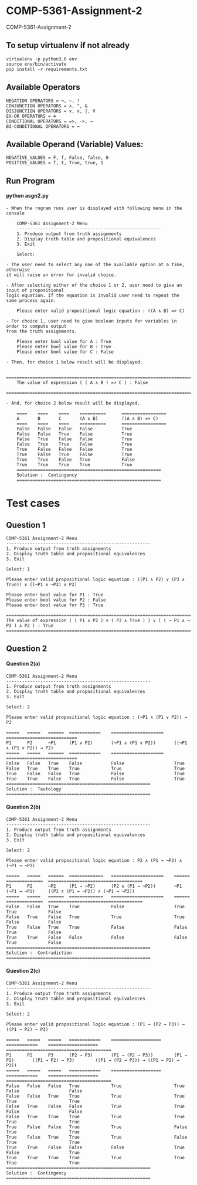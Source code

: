# COMP-5361-Assignment-2
COMP-5361-Assignment-2

## To setup virtualenv if not already
    
    virtualenv -p python3.6 env
    source env/bin/activate
    pip install -r requirements.txt

## Available Operators

    NEGATION OPERATORS = ¬, ~, !
    CONJUNCTION OPERATORS = ∧, ^, &
    DISJUNCTION OPERATORS = ∨, v, |, V
    EX-OR OPERATORS = ⊕
    CONDITIONAL OPERATORS = =>, ->, →
    BI-CONDITIONAL OPERATORS = ↔

## Available Operand (Variable) Values:

    NEGATIVE_VALUES = F, f, False, false, 0
    POSITIVE_VALUES = T, t, True, true, 1


## Run Program
#### python asgn2.py
    
    - When the rogram runs user is displayed with following menu in the console
    
        COMP-5361 Assignment-2 Menu
        -------------------------------------------------------
        1. Produce output from truth assignments
        2. Display truth table and propositional equivalences
        3. Exit
        
        Select:
        
    - The user need to select any one of the available option at a time, otherwise 
    it will raise an error for invalid choice.
     
    - After selecting either of the choice 1 or 2, user need to give an input of propositional 
    logic equation. If the equation is invalid user need to repeat the same process again.
      
        Please enter valid propositional logic equation : ((A ∧ B) => C)
      
    - For choice 1, user need to give boolean inputs for variables in order to compute output 
    from the truth assignments.

        Please enter bool value for A : True
        Please enter bool value for B : True
        Please enter bool value for C : False

    - Then, for choice 1 below result will be displayed.

        ===============================================================================================
        The value of expression ( ( A ∧ B ) => C ) : False
        ===============================================================================================
        
    - And, for choice 2 below result will be displayed.
        
        ====    ====    ====    ==========      =================
        A       B       C       (A ∧ B)         ((A ∧ B) => C)   
        ====    ====    ====    ==========      =================
        False   False   False   False           True             
        False   False   True    False           True             
        False   True    False   False           True             
        False   True    True    False           True             
        True    False   False   False           True             
        True    False   True    False           True             
        True    True    False   True            False            
        True    True    True    True            True             
        =======================================================
        Solution :  Contingency
        =======================================================



# Test cases
## Question 1

    COMP-5361 Assignment-2 Menu
    -------------------------------------------------------
    1. Produce output from truth assignments
    2. Display truth table and propositional equivalences
    3. Exit

    Select: 1

    Please enter valid propositional logic equation : ((P1 ∧ P2) ∨ (P3 ∧ True)) ∨ ((¬P1 ∧ ¬P3) ∧ P2)

    Please enter bool value for P1 : True
    Please enter bool value for P2 : False
    Please enter bool value for P3 : True

    ===============================================================================================
    The value of expression ( ( P1 ∧ P2 ) ∨ ( P3 ∧ True ) ) ∨ ( ( ¬ P1 ∧ ¬ P3 ) ∧ P2 ) : True
    ===============================================================================================
    
  
  ## Question 2
  #### Question 2(a)
  
    COMP-5361 Assignment-2 Menu
    -------------------------------------------------------
    1. Produce output from truth assignments
    2. Display truth table and propositional equivalences
    3. Exit

    Select: 2

    Please enter valid propositional logic equation : (¬P1 ∧ (P1 ∨ P2)) → P2

    =====   =====   ======  ============    ====================    ===========================
    P1      P2      ¬P1     (P1 ∨ P2)       (¬P1 ∧ (P1 ∨ P2))       ((¬P1 ∧ (P1 ∨ P2)) → P2)   
    =====   =====   ======  ============    ====================    ===========================
    False   False   True    False           False                   True                       
    False   True    True    True            True                    True                       
    True    False   False   True            False                   True                       
    True    True    False   True            False                   True                       
    =======================================================
    Solution :  Tautology
    =======================================================


#### Question 2(b)

    COMP-5361 Assignment-2 Menu
    -------------------------------------------------------
    1. Produce output from truth assignments
    2. Display truth table and propositional equivalences
    3. Exit

    Select: 2

    Please enter valid propositional logic equation : P2 ∧ (P1 → ¬P2) ∧ (¬P1 → ¬P2)

    =====   =====   ======  =============   ====================    ======  ==============  ====================================
    P1      P2      ¬P2     (P1 → ¬P2)      (P2 ∧ (P1 → ¬P2))       ¬P1     (¬P1 → ¬P2)     ((P2 ∧ (P1 → ¬P2)) ∧ (¬P1 → ¬P2))   
    =====   =====   ======  =============   ====================    ======  ==============  ====================================
    False   False   True    True            False                   True    True            False                               
    False   True    False   True            True                    True    False           False                               
    True    False   True    True            False                   False   True            False                               
    True    True    False   False           False                   False   True            False                               
    =======================================================
    Solution :  Contradiction
    =======================================================



#### Question 2(c)
    
    COMP-5361 Assignment-2 Menu
    -------------------------------------------------------
    1. Produce output from truth assignments
    2. Display truth table and propositional equivalences
    3. Exit

    Select: 2

    Please enter valid propositional logic equation : (P1 → (P2 → P3)) → ((P1 → P2) → P3)

    =====   =====   =====   ============    ===================     ============    ===================     ========================================
    P1      P2      P3      (P2 → P3)       (P1 → (P2 → P3))        (P1 → P2)       ((P1 → P2) → P3)        ((P1 → (P2 → P3)) → ((P1 → P2) → P3))   
    =====   =====   =====   ============    ===================     ============    ===================     ========================================
    False   False   False   True            True                    True            False                   False                                   
    False   False   True    True            True                    True            True                    True                                    
    False   True    False   False           True                    True            False                   False                                   
    False   True    True    True            True                    True            True                    True                                    
    True    False   False   True            True                    False           True                    True                                    
    True    False   True    True            True                    False           True                    True                                    
    True    True    False   False           False                   True            False                   True                                    
    True    True    True    True            True                    True            True                    True                                    
    =======================================================
    Solution :  Contingency
    =======================================================

